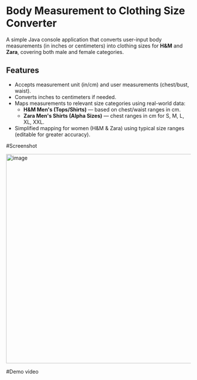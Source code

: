 # Body Measurement to Clothing Size Converter

A simple Java console application that converts user-input body measurements (in inches or centimeters) into clothing sizes for **H&M** and **Zara**, covering both male and female categories.

##  Features

- Accepts measurement unit (in/cm) and user measurements (chest/bust, waist).
- Converts inches to centimeters if needed.
- Maps measurements to relevant size categories using real-world data:
  - **H&M Men's (Tops/Shirts)** — based on chest/waist ranges in cm.
  - **Zara Men's Shirts (Alpha Sizes)** — chest ranges in cm for S, M, L, XL, XXL.
- Simplified mapping for women (H&M & Zara) using typical size ranges (editable for greater accuracy).

#Screenshot

<img width="1066" height="571" alt="image" src="https://github.com/user-attachments/assets/658a010f-ad96-43e8-805a-6d8fa28a7d12" />

#Demo video


